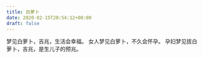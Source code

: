 ```yaml
---
title: 白萝卜
date: 2020-02-15T20:54:12+08:00
draft: false
---
```


梦见白萝卜，吉兆，生活会幸福。
女人梦见白萝卜，不久会怀孕。
孕妇梦见拔白萝卜，吉兆，是生儿子的预兆。